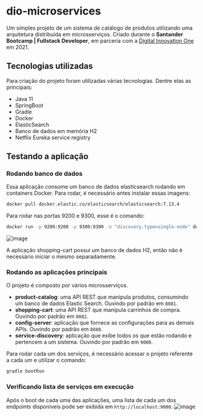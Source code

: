 # dio-microservices

Um simples projeto de um sistema de catálogo de produtos utilizando uma arquitetura distribuída em microsserviços.
Criado durante o **Santander Bootcamp | Fullstack Developer**, em parceria com a [Digital Innovation One](https://web.digitalinnovation.one/) em 2021.

## Tecnologias utilizadas

Para criação do projeto foram utilizadas várias tecnologias. Dentre elas as principais:

- Java 11
- SpringBoot
- Gradle
- Docker
- ElasticSearch
- Banco de dados em memória H2
- Netflix Eureka service registry

## Testando a aplicação

### Rodando banco de dados

Essa aplicação consome um banco de dados elasticsearch rodando em containers Docker.
Para rodar, é necessário antes instalar essas imagens:

```bash
docker pull docker.elastic.co/elasticsearch/elasticsearch:7.13.4
```

Para rodar nas portas 9200 e 9300, esse é o comando:

```bash
docker run -p 9200:9200 -p 9300:9300 -e "discovery.type=single-node" docker.elastic.co/elasticsearch/elasticsearch:7.13.4
```
![image](https://user-images.githubusercontent.com/55285816/128581861-14c7c0ee-c578-42c6-983f-30e7a9cfa924.png)


A aplicação shopping-cart possui um banco de dados H2, então não é necessário iniciar o mesmo separadamente.

### Rodando as aplicações principais

O projeto é composto por vários microsserviços.

- **product-catalog**: uma API REST que manipula produtos, consumindo um banco de dados Elastic Search.
  Ouvindo por padrão em `8081`.
- **shopping-cart**: uma API REST que manipula carrinhos de compra.
  Ouvindo por padrão em `8082`.
- **config-server**: aplicação que fornece as configurações para as demais APIs.
  Ouvindo por padrão em `8888`.
- **service-discovery**: aplicação que exibe todos os que estão rodando e pertencem a um sistema. Ouvindo por padrão em `9000`.

Para rodar cada um dos serviços, é necessário acessar o projeto referente a cada um e utilizar o comando:

```bash
gradle bootRun
```

### Verificando lista de serviços em execução
Após o boot de cada uma das aplicações, uma lista de cada um dos endpoints disponíveis pode ser exibida em `http://localhost:9000`.
![image](https://user-images.githubusercontent.com/55285816/128581758-94107360-a492-405c-8a9f-7c2be2b978b8.png)

